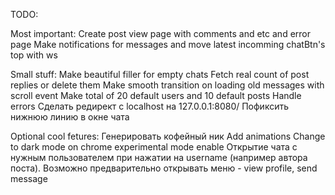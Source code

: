 TODO: 

Most important:
Create post view page with comments and etc and error page
Make notifications for messages and move latest incomming chatBtn's top with ws

Small stuff:
Make beautiful filler for empty chats
Fetch real count of post replies or delete them
Make smooth transition on loading old messages with scroll event
Make total of 20 default users and 10 default posts
Handle errors
Cделать редирект с localhost на 127.0.0.1:8080/
Пофиксить нижнюю линию в окне чата

Optional cool fetures:
Генерировать кофейный ник
Add animations
Change to dark mode on chrome experimental mode enable
Открытие чата с нужным пользователем при нажатии на username (например автора поста). Возможно предварительно открывать меню - view profile, send message
